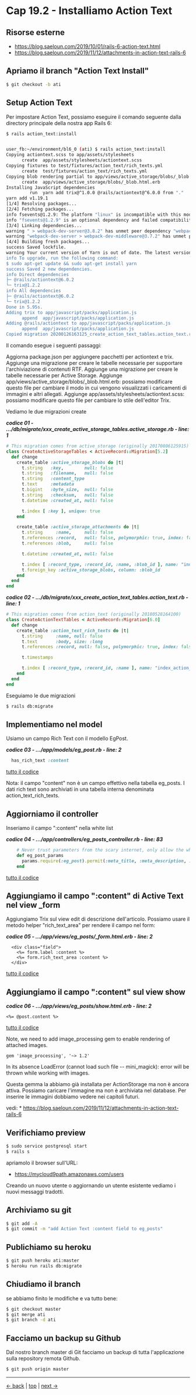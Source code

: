 # <a name="top"></a> Cap 19.2 - Installiamo Action Text



## Risorse esterne

- https://blog.saeloun.com/2019/10/01/rails-6-action-text.html
- https://blog.saeloun.com/2019/11/12/attachments-in-action-text-rails-6



## Apriamo il branch "Action Text Install"

```bash
$ git checkout -b ati
```



## Setup Action Text

Per impostare Action Text, possiamo eseguire il comando seguente dalla directory principale della nostra app Rails 6:

```bash
$ rails action_text:install


user_fb:~/environment/bl6_0 (ati) $ rails action_text:install
Copying actiontext.scss to app/assets/stylesheets
      create  app/assets/stylesheets/actiontext.scss
Copying fixtures to test/fixtures/action_text/rich_texts.yml
      create  test/fixtures/action_text/rich_texts.yml
Copying blob rendering partial to app/views/active_storage/blobs/_blob.html.erb
      create  app/views/active_storage/blobs/_blob.html.erb
Installing JavaScript dependencies
         run  yarn add trix@^1.0.0 @rails/actiontext@^6.0.0 from "."
yarn add v1.19.1
[1/4] Resolving packages...
[2/4] Fetching packages...
info fsevents@1.2.9: The platform "linux" is incompatible with this module.
info "fsevents@1.2.9" is an optional dependency and failed compatibility check. Excluding it from installation.
[3/4] Linking dependencies...
warning " > webpack-dev-server@3.8.2" has unmet peer dependency "webpack@^4.0.0".
warning "webpack-dev-server > webpack-dev-middleware@3.7.2" has unmet peer dependency "webpack@^4.0.0".
[4/4] Building fresh packages...
success Saved lockfile.
warning Your current version of Yarn is out of date. The latest version is "1.21.1", while you're on "1.19.1".
info To upgrade, run the following command:
$ sudo apt-get update && sudo apt-get install yarn
success Saved 2 new dependencies.
info Direct dependencies
├─ @rails/actiontext@6.0.2
└─ trix@1.2.2
info All dependencies
├─ @rails/actiontext@6.0.2
└─ trix@1.2.2
Done in 5.95s.
Adding trix to app/javascript/packs/application.js
      append  app/javascript/packs/application.js
Adding @rails/actiontext to app/javascript/packs/application.js
      append  app/javascript/packs/application.js
Copied migration 20200126163125_create_action_text_tables.action_text.rb from action_text
```

Il comando esegue i seguenti passaggi:

Aggiorna package.json per aggiungere pacchetti per actiontext e trix.
Aggiunge una migrazione per creare le tabelle necessarie per supportare l'archiviazione di contenuti RTF.
Aggiunge una migrazione per creare le tabelle necessarie per Active Storage.
Aggiunge app/views/active_storage/blobs/_blob.html.erb: possiamo modificare questo file per cambiare il modo in cui vengono visualizzati i caricamenti di immagini e altri allegati.
Aggiunge app/assets/stylesheets/actiontext.scss: possiamo modificare questo file per cambiare lo stile dell'editor Trix.


Vediamo le due migrazioni create

***codice 01 - .../db/migrate/xxx_create_active_storage_tables.active_storage.rb - line: 1***

```ruby
# This migration comes from active_storage (originally 20170806125915)
class CreateActiveStorageTables < ActiveRecord::Migration[5.2]
  def change
    create_table :active_storage_blobs do |t|
      t.string   :key,        null: false
      t.string   :filename,   null: false
      t.string   :content_type
      t.text     :metadata
      t.bigint   :byte_size,  null: false
      t.string   :checksum,   null: false
      t.datetime :created_at, null: false

      t.index [ :key ], unique: true
    end

    create_table :active_storage_attachments do |t|
      t.string     :name,     null: false
      t.references :record,   null: false, polymorphic: true, index: false
      t.references :blob,     null: false

      t.datetime :created_at, null: false

      t.index [ :record_type, :record_id, :name, :blob_id ], name: "index_active_storage_attachments_uniqueness", unique: true
      t.foreign_key :active_storage_blobs, column: :blob_id
    end
  end
end
```


***codice 02 - .../db/migrate/xxx_create_action_text_tables.action_text.rb - line: 1***

```ruby
# This migration comes from action_text (originally 20180528164100)
class CreateActionTextTables < ActiveRecord::Migration[6.0]
  def change
    create_table :action_text_rich_texts do |t|
      t.string     :name, null: false
      t.text       :body, size: :long
      t.references :record, null: false, polymorphic: true, index: false

      t.timestamps

      t.index [ :record_type, :record_id, :name ], name: "index_action_text_rich_texts_uniqueness", unique: true
    end
  end
end
```

Eseguiamo le due migrazioni

```bash
$ rails db:migrate
```



## Implementiamo nel model

Usiamo un campo Rich Text con il modello EgPost.

***codice 03 - .../app/models/eg_post.rb - line: 2***

```ruby
  has_rich_text :content
```

[tutto il codice](#01-19-02_03all)

Nota: il campo "content" non è un campo effettivo nella tabella eg_posts. I dati rich text sono archiviati in una tabella interna denominata action_text_rich_texts.




## Aggiorniamo il controller

Inseriamo il campo ":content" nella white list

***codice 04 - .../app/controllers/eg_posts_controller.rb - line: 83***

```ruby
    # Never trust parameters from the scary internet, only allow the white list through.
    def eg_post_params
      params.require(:eg_post).permit(:meta_title, :meta_description, :headline, :incipit, :user_id, :price, :header_image, :content)
    end
```

[tutto il codice](#01-19-02_04all)



## Aggiungiamo il campo ":content" di Active Text nel view _form

Aggiungiamo Trix sul view edit di descrizione dell'articolo.
Possiamo usare il metodo helper "rich_text_area" per rendere il campo nel form:

***codice 05 - .../app/views/eg_posts/_form.html.erb - line: 2***

```html+erb
  <div class="field">
    <%= form.label :content %>
    <%= form.rich_text_area :content %>
  </div>
```

[tutto il codice](#01-19-02_05all)



## Aggiungiamo il campo ":content" sul view show 

***codice 06 - .../app/views/eg_posts/show.html.erb - line: 2***

```html+erb
<%= @post.content %>
```

[tutto il codice](#01-19-02_06all)


Note, we need to add image_processing gem to enable rendering of attached images.

```
gem 'image_processing', '~> 1.2'
```

In its absence LoadError (cannot load such file -- mini_magick): error will be thrown while working with images.

Questa gemma la abbiamo già installata per ActionStorage ma non è ancora attiva.
Possiamo caricare l'immagine ma non è archiviata nel database.
Per inserire le immagini dobbiamo vedere nei capitoli futuri.

vedi: * https://blog.saeloun.com/2019/11/12/attachments-in-action-text-rails-6



## Verifichiamo preview

```bash
$ sudo service postgresql start
$ rails s
```

apriamolo il browser sull'URL:

* https://mycloud9path.amazonaws.com/users

Creando un nuovo utente o aggiornando un utente esistente vediamo i nuovi messaggi tradotti.



## Archiviamo su git

```bash
$ git add -A
$ git commit -m "add Action Text :content field to eg_posts"
```



## Publichiamo su heroku

```bash
$ git push heroku ati:master
$ heroku run rails db:migrate
```



## Chiudiamo il branch

se abbiamo finito le modifiche e va tutto bene:

```bash
$ git checkout master
$ git merge ati
$ git branch -d ati
```



## Facciamo un backup su Github

Dal nostro branch master di Git facciamo un backup di tutta l'applicazione sulla repository remota Github.

```bash
$ git push origin master
```



---

[<- back](https://github.com/flaviobordonidev/leanpubabrandnewcms/blob/master/01-base/09-manage_users/03-browser_tab_title_users-it.md)
 | [top](#top) |
[next ->](https://github.com/flaviobordonidev/leanpubabrandnewcms/blob/master/01-base/10-users_i18n/02-users_form_i18n-it.md)
